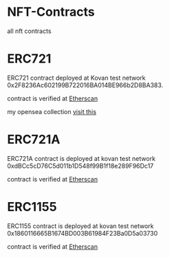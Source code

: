 # NFT-Contracts
all nft contracts 

# ERC721

ERC721 contract deployed at Kovan test network 0x2F8236Ac602199B722016BA014BE966b2D8BA383.

contract is verified at [Etherscan](https://kovan.etherscan.io/address/0x2f8236ac602199b722016ba014be966b2d8ba383#code)

my opensea collection [visit this](https://testnets.opensea.io/collection/my-planet-collection)

# ERC721A

ERC721A contract is deployed at kovan test network 0xdBCc5cD76C5d011b1D548f99B1f18e289F96Dc17

contract is verified at [Etherscan](https://kovan.etherscan.io/address/0xdBCc5cD76C5d011b1D548f99B1f18e289F96Dc17)

# ERC1155

ERC1155 contract is deployed at kovan test network 0x1860116665B1674BD003B61984F23Ba0D5a03730

contract is verified at [Etherscan](https://kovan.etherscan.io/address/0x1860116665B1674BD003B61984F23Ba0D5a03730)

